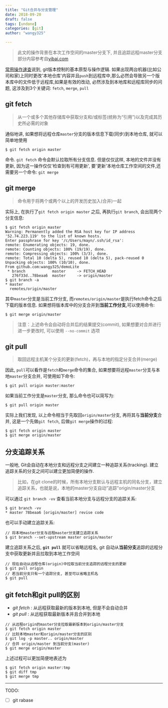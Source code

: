 ```yaml
---
title: "Git合并与分支管理"
date: 2018-09-20
draft: false
tags: [undone]
categories: [git]
author: "wangy325"

---
```



> 此文的操作背景在本次工作空间的master分支下, 并且追踪远程master分支
> 部分内容参考自[yibai.com](https://www.yiibai.com/git/git_pull.html)

[常用操作速查](./20180919_Git入门1.md)说到, git版本控制的基本原型与操作逻辑. 如果出现两台机器(比如公司和家)上同时更改'本地仓库'内容并且`push`到远程库中,那么必然会导致另一个版本库中的文件低于远程库,如果是有效的改动, 必然涉及到本地库和远程库同步的问题, 这涉及到3个关键词: `fetch`, `merge`, `pull`


<!--more-->


## git fetch

> 从一个或多个其他存储库中获取分支和/或标签(统称为“引用”)以及完成其历史所必需的对象

通俗地讲, 如果想将远程仓库`master`分支的版本信息下载(同步)到本地仓库, 就可以简单地使用

```
$ git fetch origin master
```

命令. `git fetch` 命令会默认拉取所有分支信息. 但是仅仅这样, 本地的文件并没有更新, 因为这一操作仅仅'检查到有可用更新', 要'更新'本地仓库工作空间的文件,还需要另一个命令: `git merge`

## git merge

> 命令用于将两个或两个以上的开发历史加入(合并)一起

实际上, 在执行了`git fetch origin master` 之后, 再执行`git branch`, 会出现两个分支信息:

```git
$ git fetch origin master
Warning: Permanently added the RSA host key for IP address '52.74.223.119' to the list of known hosts.
Enter passphrase for key '/c/Users/mayn/.ssh/id_rsa':
remote: Enumerating objects: 19, done.
remote: Counting objects: 100% (19/19), done.
remote: Compressing objects: 100% (3/3), done.
remote: Total 10 (delta 5), reused 10 (delta 5), pack-reused 0
Unpacking objects: 100% (10/10), done.
From github.com:wangy325/demoLite
 * branch            master     -> FETCH_HEAD
   276f33d..78beaa6  master     -> origin/master
$ git branch -a
* master
  remotes/origin/master
```

其中`master`分支是当前工作分支, 而`remotes/origin/master`是执行fetch命令之后下载的版本信息. 如果想将版本库中的分支合并到**当前工作分支**,可以使用命令:

```git
$ git merge origin/master
```

> 注意：上述命令会自动将合并后的结果提交(commit), 如果想要对合并进行进一步更改时, 可以使用 `--no-commit` 选项

## git pull

> 取回远程主机某个分支的更新(fetch)，再与本地的指定分支合并(merge)

因此, `pull`可以看作是`fetch`和`merge`命令的集合, 如果想要将远程`master`分支与本地`master`分支合并, 可使用如下命令:

```
$ git pull origin master:master
```

如果当前工作分支是`master`分支, 那么命令也可以简写为:

```
$ git pull origin master
```

实际上我们发现, 以上命令相当于先取回`origin/master`分支, 再将其与**当前分支**合并, 这是一个先做`git fetch`, 后做`git merge`操作的过程:

```
$ git fetch origin master
$ git merge origin/master
```

## 分支追踪关系

一般地, Git会自动在本地分支和远程分支之间建立一种追踪关系(tracking). 建立追踪关系的分支之间可以建立更加简便的操作.

> 比如，在git clone的时候，所有本地分支默认与远程主机的同名分支，建立追踪关系，也就是说，本地的master分支自动”追踪”origin/master分支

可以通过 `git branch -vv` 查看当前本地分支与远程分支的追踪关系:

```
$ git branch -vv
* master 78beaa6 [origin/master] revise code
```

也可以手动建立追踪关系:

```
// 将本地master分支与远程master分支建立追踪关系
$ git branch --set-upstream master origin/master
```

建立追踪关系之后, **`git pull`** 就可以省略远程名, git 自动从**当前分支**追踪的远程分支中获取更新并且拉取到本地工作空间

```
// 现在自动从远程仓库(origin)中拉取当前分支追踪的远程分支的更新
$ git pull origin
// 若当前分支只有一个追踪分支, 甚至可以省略主机名
$ git pull
```

## git fetch和git pull的区别

- *git fetch* : 从远程获取最新的版本到本地, 但是不会自动合并
- *git pull* : 从远程获取最新版本并且合并到本地

```git
// 从远程origin的master分支拉取最新版本到origin/master分支
$ git fetch origin master
// 比较本地master和origin/master分支的区别
$ git log -p master.. origin/master
// 合并 origin/master 到当前分支(master)
$ git merge origin/master
```

上述过程可以更加简便地表述为

```git
$ git fetch origin master:tmp
$ git diff tmp
$ git merge tmp
```

---

TODO:

- [ ] git rabase
